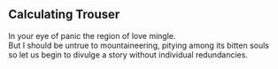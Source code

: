 Calculating Trouser
-------------------
In your eye of panic the region of love mingle.  
But I should be untrue to mountaineering, pitying among its bitten souls  
so let us begin to divulge a story without individual redundancies.  
